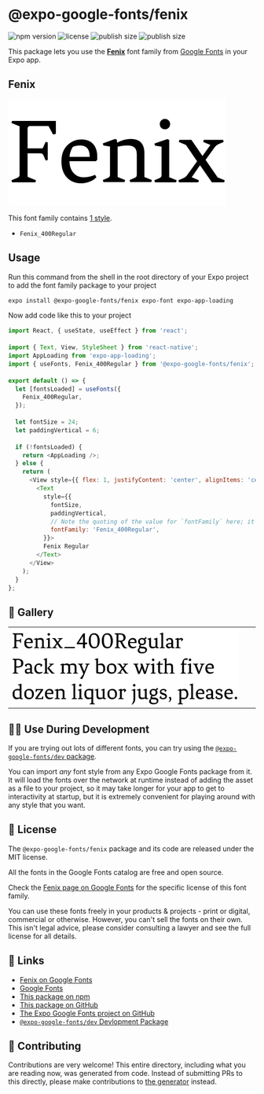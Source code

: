 # @expo-google-fonts/fenix

![npm version](https://flat.badgen.net/npm/v/@expo-google-fonts/fenix)
![license](https://flat.badgen.net/github/license/expo/google-fonts)
![publish size](https://flat.badgen.net/packagephobia/install/@expo-google-fonts/fenix)
![publish size](https://flat.badgen.net/packagephobia/publish/@expo-google-fonts/fenix)

This package lets you use the [**Fenix**](https://fonts.google.com/specimen/Fenix) font family from [Google Fonts](https://fonts.google.com/) in your Expo app.

## Fenix

![Fenix](./font-family.png)

This font family contains [1 style](#-gallery).

- `Fenix_400Regular`

## Usage

Run this command from the shell in the root directory of your Expo project to add the font family package to your project
```sh
expo install @expo-google-fonts/fenix expo-font expo-app-loading
```

Now add code like this to your project
```js
import React, { useState, useEffect } from 'react';

import { Text, View, StyleSheet } from 'react-native';
import AppLoading from 'expo-app-loading';
import { useFonts, Fenix_400Regular } from '@expo-google-fonts/fenix';

export default () => {
  let [fontsLoaded] = useFonts({
    Fenix_400Regular,
  });

  let fontSize = 24;
  let paddingVertical = 6;

  if (!fontsLoaded) {
    return <AppLoading />;
  } else {
    return (
      <View style={{ flex: 1, justifyContent: 'center', alignItems: 'center' }}>
        <Text
          style={{
            fontSize,
            paddingVertical,
            // Note the quoting of the value for `fontFamily` here; it expects a string!
            fontFamily: 'Fenix_400Regular',
          }}>
          Fenix Regular
        </Text>
      </View>
    );
  }
};

```

## 🔡 Gallery


||||
|-|-|-|
|![Fenix_400Regular](./Fenix_400Regular.ttf.png)||||


## 👩‍💻 Use During Development

If you are trying out lots of different fonts, you can try using the [`@expo-google-fonts/dev` package](https://github.com/expo/google-fonts/tree/master/font-packages/dev#readme).

You can import *any* font style from any Expo Google Fonts package from it. It will load the fonts
over the network at runtime instead of adding the asset as a file to your project, so it may take longer
for your app to get to interactivity at startup, but it is extremely convenient
for playing around with any style that you want.

## 📖 License

The `@expo-google-fonts/fenix` package and its code are released under the MIT license.

All the fonts in the Google Fonts catalog are free and open source.

Check the [Fenix page on Google Fonts](https://fonts.google.com/specimen/Fenix) for the specific license of this font family.

You can use these fonts freely in your products & projects - print or digital, commercial or otherwise. However, you can't sell the fonts on their own. This isn't legal advice, please consider consulting a lawyer and see the full license for all details.

## 🔗 Links

- [Fenix on Google Fonts](https://fonts.google.com/specimen/Fenix)
- [Google Fonts](https://fonts.google.com/)
- [This package on npm](https://www.npmjs.com/package/@expo-google-fonts/fenix)
- [This package on GitHub](https://github.com/expo/google-fonts/tree/master/font-packages/fenix)
- [The Expo Google Fonts project on GitHub](https://github.com/expo/google-fonts)
- [`@expo-google-fonts/dev` Devlopment Package](https://github.com/expo/google-fonts/tree/master/font-packages/dev)

## 🤝 Contributing

Contributions are very welcome! This entire directory, including what you are reading now, was generated from code. Instead of submitting PRs to this directly, please make contributions to [the generator](https://github.com/expo/google-fonts/tree/master/packages/generator) instead.
